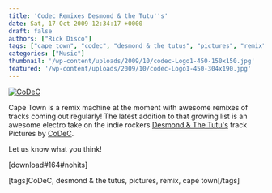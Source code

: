 ```yaml
---
title: 'Codec Remixes Desmond & the Tutu''s'
date: Sat, 17 Oct 2009 12:34:17 +0000
draft: false
authors: ["Rick Disco"]
tags: ["cape town", "codec", "desmond & the tutus", "pictures", "remix"]
categories: ["Music"]
thumbnail: '/wp-content/uploads/2009/10/codec-Logo1-450-150x150.jpg'
featured: '/wp-content/uploads/2009/10/codec-Logo1-450-304x190.jpg'
---
```


[![CoDeC](/wp-content/uploads/2009/10/codec-Logo1-450.jpg "CoDeC")](/wp-content/uploads/2009/10/codec-Logo1-450.jpg)

Cape Town is a remix machine at the moment with awesome remixes of tracks coming out regularly! The latest addition to that growing list is an awesome electro take on the indie rockers [Desmond & The Tutu's](http://www.desmondandthetutus.co.za "Not the most exciting website...") track Pictures by [CoDeC](/artists/codec/ "CoDeC").

Let us know what you think!

\[download#164#nohits\]

\[tags\]CoDeC, desmond & the tutus, pictures, remix, cape town\[/tags\]